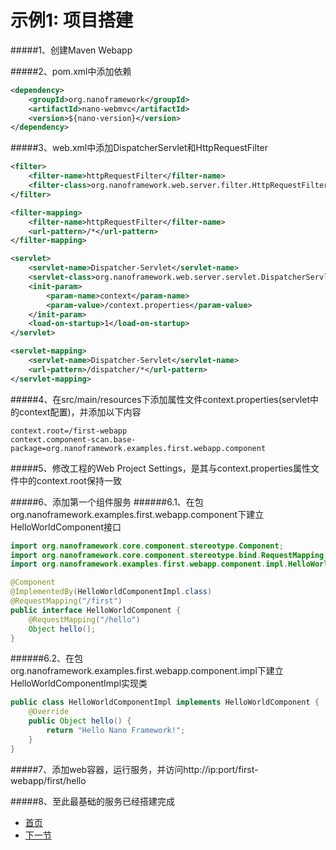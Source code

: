 示例1: 项目搭建
====

#####1、创建Maven Webapp

#####2、pom.xml中添加依赖
```xml
<dependency>
	<groupId>org.nanoframework</groupId>
	<artifactId>nano-webmvc</artifactId>
	<version>${nano-version}</version>
</dependency>
```

#####3、web.xml中添加DispatcherServlet和HttpRequestFilter
```xml
<filter>
	<filter-name>httpRequestFilter</filter-name>
	<filter-class>org.nanoframework.web.server.filter.HttpRequestFilter</filter-class>
</filter>

<filter-mapping>
	<filter-name>httpRequestFilter</filter-name>
	<url-pattern>/*</url-pattern>
</filter-mapping>

<servlet>
	<servlet-name>Dispatcher-Servlet</servlet-name>
	<servlet-class>org.nanoframework.web.server.servlet.DispatcherServlet</servlet-class>
	<init-param>
		<param-name>context</param-name>
		<param-value>/context.properties</param-value>
	</init-param>
	<load-on-startup>1</load-on-startup>
</servlet>

<servlet-mapping>
	<servlet-name>Dispatcher-Servlet</servlet-name>
	<url-pattern>/dispatcher/*</url-pattern>
</servlet-mapping>
```

#####4、在src/main/resources下添加属性文件context.properties(servlet中的context配置)，并添加以下内容
```properties
context.root=/first-webapp
context.component-scan.base-package=org.nanoframework.examples.first.webapp.component
```

#####5、修改工程的Web Project Settings，是其与context.properties属性文件中的context.root保持一致

#####6、添加第一个组件服务
######6.1、在包org.nanoframework.examples.first.webapp.component下建立HelloWorldComponent接口
```java
import org.nanoframework.core.component.stereotype.Component;
import org.nanoframework.core.component.stereotype.bind.RequestMapping;
import org.nanoframework.examples.first.webapp.component.impl.HelloWorldComponentImpl;

@Component
@ImplementedBy(HelloWorldComponentImpl.class)
@RequestMapping("/first")
public interface HelloWorldComponent {
	@RequestMapping("/hello")
	Object hello();
}
```
######6.2、在包org.nanoframework.examples.first.webapp.component.impl下建立HelloWorldComponentImpl实现类
```java
public class HelloWorldComponentImpl implements HelloWorldComponent {
	@Override
	public Object hello() {
		return "Hello Nano Framework!";
	}
}
```

#####7、添加web容器，运行服务，并访问http://ip:port/first-webapp/first/hello

#####8、至此最基础的服务已经搭建完成

- [首页](https://github.com/nano-projects/nano-framework/blob/master/README.md)
- [下一节](examples-01.md)

